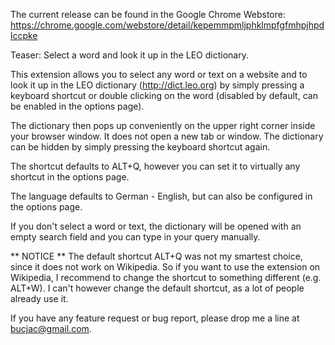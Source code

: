 The current release can be found in the Google Chrome Webstore:
https://chrome.google.com/webstore/detail/kepemmpmljphklmpfgfmhpjhpdlccpke

Teaser:
Select a word and look it up in the LEO dictionary.

This extension allows you to select any word or text on a website and to look it up in the LEO dictionary (http://dict.leo.org) by simply pressing a keyboard shortcut or double clicking on the word (disabled by default, can be enabled in the options page).

The dictionary then pops up conveniently on the upper right corner inside your browser window. It does not open a new tab or window.
The dictionary can be hidden by simply pressing the keyboard shortcut again.

The shortcut defaults to ALT+Q, however you can set it to virtually any shortcut in the options page.

The language defaults to German - English, but can also be configured in the options page.

If you don't select a word or text, the dictionary will be opened with an empty search field and you can type in your query manually.

** NOTICE **
The default shortcut ALT+Q was not my smartest choice, since it does not work on Wikipedia. So if you want to use the extension on Wikipedia, I recommend to change the shortcut to something different (e.g. ALT+W). I can't however change the default shortcut, as a lot of people already use it.

If you have any feature request or bug report, please drop me a line at bucjac@gmail.com.
